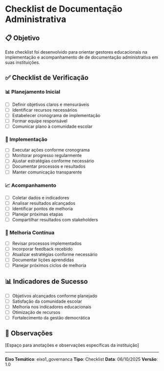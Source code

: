 # Checklist de Documentação Administrativa

## 📋 Objetivo
Este checklist foi desenvolvido para orientar gestores educacionais na implementação e acompanhamento de de documentação administrativa em suas instituições.

## ✅ Checklist de Verificação

### 📊 Planejamento Inicial
- [ ] Definir objetivos claros e mensuráveis
- [ ] Identificar recursos necessários
- [ ] Estabelecer cronograma de implementação
- [ ] Formar equipe responsável
- [ ] Comunicar plano à comunidade escolar

### 🎯 Implementação
- [ ] Executar ações conforme cronograma
- [ ] Monitorar progresso regularmente
- [ ] Ajustar estratégias conforme necessário
- [ ] Documentar processos e resultados
- [ ] Manter comunicação transparente

### 📈 Acompanhamento
- [ ] Coletar dados e indicadores
- [ ] Analisar resultados alcançados
- [ ] Identificar pontos de melhoria
- [ ] Planejar próximas etapas
- [ ] Compartilhar resultados com stakeholders

### 🔄 Melhoria Contínua
- [ ] Revisar processos implementados
- [ ] Incorporar feedback recebido
- [ ] Atualizar estratégias conforme necessário
- [ ] Documentar lições aprendidas
- [ ] Planejar próximos ciclos de melhoria

## 📊 Indicadores de Sucesso
- [ ] Objetivos alcançados conforme planejado
- [ ] Satisfação da comunidade escolar
- [ ] Melhoria nos indicadores educacionais
- [ ] Otimização de recursos
- [ ] Fortalecimento da gestão democrática

## 📝 Observações
[Espaço para anotações e observações específicas da instituição]

---
**Eixo Temático**: eixo1_governanca
**Tipo**: Checklist
**Data**: 06/10/2025
**Versão**: 1.0
